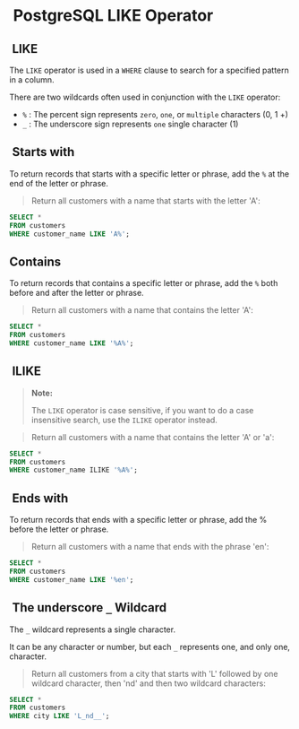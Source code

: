#  PostgreSQL LIKE Operator

##  LIKE

The `LIKE` operator is used in a `WHERE` clause to search
for a specified pattern in a column.

There are two wildcards often used in conjunction with
the `LIKE` operator:

- `%` : The percent sign represents `zero`, `one`, or `multiple` characters (0, 1 +)
- `_` : The underscore sign represents `one` single character (1)

##  Starts with

To return records that starts with a specific letter or phrase,
add the `%` at the end of the letter or phrase.

> Return all customers with a name that starts with the letter 'A':

```sql
SELECT * 
FROM customers
WHERE customer_name LIKE 'A%';
```

## Contains

To return records that contains a specific letter or phrase,
add the `%` both before and after the letter or phrase.

> Return all customers with a name that contains the letter 'A':

```sql
SELECT * 
FROM customers
WHERE customer_name LIKE '%A%';
```

##  ILIKE

> **Note:**
>
> The `LIKE` operator is case sensitive, if you want to do
> a case insensitive search, use the `ILIKE` operator instead.
>

> Return all customers with a name that contains the letter
> 'A' or 'a':

```sql
SELECT * 
FROM customers
WHERE customer_name ILIKE '%A%';
```

##  Ends with

To return records that ends with a specific letter or phrase,
add the % before the letter or phrase.

> Return all customers with a name that ends with the phrase
> 'en':

```sql
SELECT * 
FROM customers
WHERE customer_name LIKE '%en';
```

##  The underscore `_` Wildcard

The `_` wildcard represents a single character.

It can be any character or number, but each `_` represents one,
and only one, character.

> Return all customers from a city that starts with 'L'
> followed by one wildcard character, then 'nd' and
> then two wildcard characters:

```sql
SELECT * 
FROM customers
WHERE city LIKE 'L_nd__';
```
